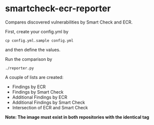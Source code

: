 # smartcheck-ecr-reporter
Compares discovered vulnerabilities by Smart Check and ECR.

First, create your config.yml by
```shell
cp config.yml.sample config.yml
```
and then define the values.

Run the comparison by
```shell
./reporter.py
```

A couple of lists are created:
* Findings by ECR
* Findings by Smart Check
* Additional Findings by ECR
* Additional Findings by Smart Check
* Intersection of ECR and Smart Check

**Note: The image must exist in both repositories with the identical tag**
